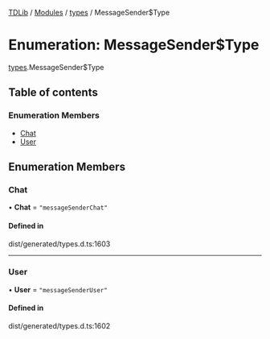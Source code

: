 [TDLib](../README.md) / [Modules](../modules.md) / [types](../modules/types.md) / MessageSender$Type

# Enumeration: MessageSender$Type

[types](../modules/types.md).MessageSender$Type

## Table of contents

### Enumeration Members

- [Chat](types.MessageSender_Type.md#chat)
- [User](types.MessageSender_Type.md#user)

## Enumeration Members

### Chat

• **Chat** = ``"messageSenderChat"``

#### Defined in

dist/generated/types.d.ts:1603

___

### User

• **User** = ``"messageSenderUser"``

#### Defined in

dist/generated/types.d.ts:1602
